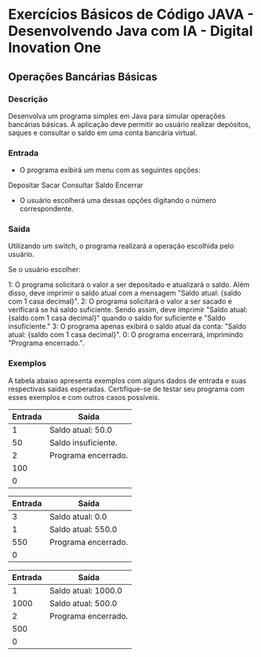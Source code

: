 # Exercícios Básicos de Código JAVA - Desenvolvendo Java com IA - Digital Inovation One

## Operações Bancárias Básicas

### Descrição 
Desenvolva um programa simples em Java para simular operações bancárias básicas. A aplicação deve permitir ao usuário realizar depósitos, saques e consultar o saldo em uma conta bancária virtual.

### Entrada
* O programa exibirá um menu com as seguintes opções:

Depositar
Sacar
Consultar Saldo
Encerrar

* O usuário escolherá uma dessas opções digitando o número correspondente.

### Saída
Utilizando um switch, o programa realizará a operação escolhida pelo usuário.

Se o usuário escolher:

1: O programa solicitará o valor a ser depositado e atualizará o saldo. Além disso, deve imprimir o saldo atual com a mensagem "Saldo atual: {saldo com 1 casa decimal}".
2: O programa solicitará o valor a ser sacado e verificará se há saldo suficiente. Sendo assim, deve imprimir "Saldo atual: {saldo com 1 casa decimal}" quando o saldo for suficiente e "Saldo insuficiente."
3: O programa apenas exibirá o saldo atual da conta: "Saldo atual: {saldo com 1 casa decimal}".
0: O programa encerrará, imprimindo "Programa encerrado.".

### Exemplos
A tabela abaixo apresenta exemplos com alguns dados de entrada e suas respectivas saídas esperadas. Certifique-se de testar seu programa com esses exemplos e com outros casos possíveis.

| Entrada | Saída               |
|---------|---------------------|
| 1       | Saldo atual: 50.0   |
| 50      | Saldo insuficiente. |
| 2       | Programa encerrado. |
| 100     |                     |
| 0       | 	                   |

| Entrada | Saída             |
|-------|---------------------|
| 3     | Saldo atual: 0.0    |
| 1     | Saldo atual: 550.0  |
| 550   | Programa encerrado. |
| 0     |                     |

| Entrada | Saída               |
|---------|---------------------|
| 1       | Saldo atual: 1000.0 |
| 1000    | Saldo atual: 500.0  |
| 2       | Programa encerrado. |
| 500     |                     |
| 0       |                     |
